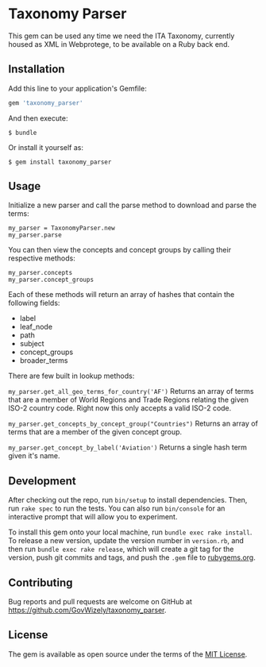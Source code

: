 # Taxonomy Parser

This gem can be used any time we need the ITA Taxonomy, currently housed as XML in Webprotege, to be available on a Ruby back end.

## Installation

Add this line to your application's Gemfile:

```ruby
gem 'taxonomy_parser'
```

And then execute:

    $ bundle

Or install it yourself as:

    $ gem install taxonomy_parser

## Usage

Initialize a new parser and call the parse method to download and parse the terms:

```
my_parser = TaxonomyParser.new
my_parser.parse
```

You can then view the concepts and concept groups by calling their respective methods:

```
my_parser.concepts
my_parser.concept_groups
```

Each of these methods will return an array of hashes that contain the following fields:

* label
* leaf_node
* path
* subject
* concept_groups
* broader_terms

There are few built in lookup methods:

`my_parser.get_all_geo_terms_for_country('AF')`
Returns an array of terms that are a member of World Regions and Trade Regions relating the given ISO-2 country code.  Right now this only accepts a valid ISO-2 code.

`my_parser.get_concepts_by_concept_group("Countries")`
Returns an array of terms that are a member of the given concept group.

`my_parser.get_concept_by_label('Aviation')`
Returns a single hash term given it's name.


## Development

After checking out the repo, run `bin/setup` to install dependencies. Then, run `rake spec` to run the tests. You can also run `bin/console` for an interactive prompt that will allow you to experiment.

To install this gem onto your local machine, run `bundle exec rake install`. To release a new version, update the version number in `version.rb`, and then run `bundle exec rake release`, which will create a git tag for the version, push git commits and tags, and push the `.gem` file to [rubygems.org](https://rubygems.org).

## Contributing

Bug reports and pull requests are welcome on GitHub at https://github.com/GovWizely/taxonomy_parser.


## License

The gem is available as open source under the terms of the [MIT License](http://opensource.org/licenses/MIT).

